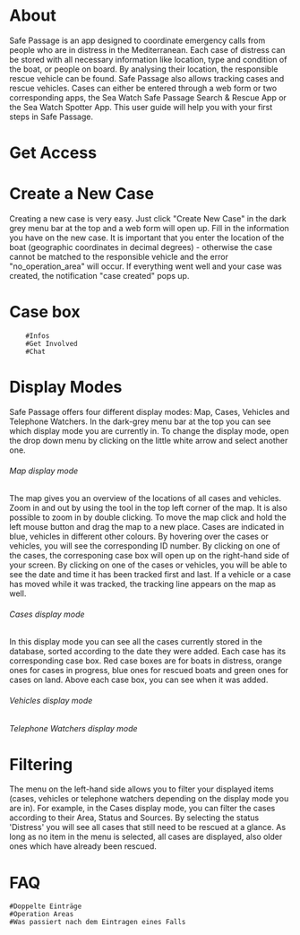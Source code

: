 # About
Safe Passage is an app designed to coordinate emergency calls from people who are in distress in the Mediterranean. Each case of distress can be stored with all necessary information like location, type and condition of the boat, or people on board. By analysing their location, the responsible rescue vehicle can be found. Safe Passage also allows tracking cases and rescue vehicles. 
Cases can either be entered through a web form or two corresponding apps, the Sea Watch Safe Passage Search & Rescue App or the Sea Watch Spotter App.
This user guide will help you with your first steps in Safe Passage.

# Get Access


# Create a New Case
Creating a new case is very easy. Just click "Create New Case" in the dark grey menu bar at the top and a web form will open up. Fill in the information you have on the new case. It is important that you enter the location of the boat (geographic coordinates in decimal degrees) - otherwise the case cannot be matched to the responsible vehicle and the error "no_operation_area" will occur. If everything went well and your case was created, the notification "case created" pops up.

# Case box
        #Infos
        #Get Involved
        #Chat

# Display Modes
Safe Passage offers four different display modes: Map, Cases, Vehicles and Telephone Watchers. In the dark-grey menu bar at the top you can see which display mode you are currently in. To change the display mode, open the drop down menu by clicking on the little white arrow and select another one.

###### Map display mode
The map gives you an overview of the locations of all cases and vehicles. Zoom in and out by using the tool in the top left corner of the map. It is also possible to zoom in by double clicking. To move the map click and hold the left mouse button and drag the map to a new place. Cases are indicated in blue, vehicles in different other colours. By hovering over the cases or vehicles, you will see the corresponding ID number. By clicking on one of the cases, the corresponing case box will open up on the right-hand side of your screen. By clicking on one of the cases or vehicles, you will be able to see the date and time it has been tracked first and last. If a vehicle or a case has moved while it was tracked, the tracking line appears on the map as well. 

###### Cases display mode
In this display mode you can see all the cases currently stored in the database, sorted according to the date they were added. Each case has its corresponding case box. Red case boxes are for boats in distress, orange ones for cases in progress, blue ones for rescued boats and green ones for cases on land. Above each case box, you can see when it was added.

###### Vehicles display mode


###### Telephone Watchers display mode


# Filtering
The menu on the left-hand side allows you to filter your displayed items (cases, vehicles or telephone watchers depending on the display mode you are in). For example, in the Cases display mode, you can filter the cases according to their Area, Status and Sources. By selecting the status 'Distress' you will see all cases that still need to be rescued at a glance. As long as no item in the menu is selected, all cases are displayed, also older ones which have already been rescued. 

# FAQ
    #Doppelte Einträge
    #Operation Areas
    #Was passiert nach dem Eintragen eines Falls



    

